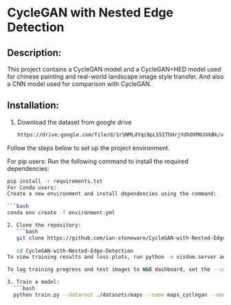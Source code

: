 # CycleGAN with Nested Edge Detection
 
## Description:
This project contains a CycleGAN model and a CycleGAN+HED model used for chinese painting and real-world landscape image style transfer. And also a CNN model used for comparison with CycleGAN. 

## Installation:
1. Download the dataset from google drive
   ```bash
   https://drive.google.com/file/d/1rSNMLdYqi9pLS5ITbHrjYdhOXM0JXkBk/view?usp=sharing

Follow the steps below to set up the project environment.

For pip users:
Run the following command to install the required dependencies:
```bash
pip install -r requirements.txt
For Conda users:
Create a new environment and install dependencies using the command:

```bash
conda env create -f environment.yml

2. Clone the repository:
   ```bash
   git clone https://github.com/ian-stoneware/CycleGAN-with-Nested-Edge-Detection.git
   
   cd CycleGAN-with-Nested-Edge-Detection
To view training results and loss plots, run python -m visdom.server and click the URL http://localhost:8097.

To log training progress and test images to W&B dashboard, set the --use_wandb flag with train and test script

3. Train a model:
  ```bash
  python train.py --dataroot ./datasets/maps --name maps_cyclegan --model cycle_gan
